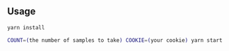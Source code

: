 ## Usage

```sh
yarn install

COUNT=(the number of samples to take) COOKIE=(your cookie) yarn start
```
